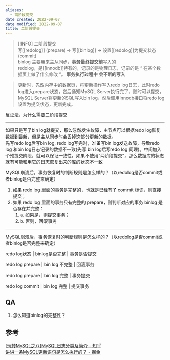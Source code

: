 ```yaml
---
aliases:
  - 两阶段提交
date created: 2022-09-07
date modified: 2022-09-07
title: 二阶段提交
---
```


> [!INFO] 二阶段提交  
>  写[[redolog]] (prepare) → 写[[binlog]] → 设置[[redolog]]为提交状态(commit)  
>  binlog 主要用来主从同步，**事务最终提交前**写入的  
>  redolog，是[[innodb]]特有的，记录的是物理日志，记录的是 “ 在某个数据页上做了什么修改 ”。 **事务执行过程中 会不断的写入**

> 更新时，先改内存中的数据页，将更新操作写入redo log日志，此时redo log进入prepare状态，然后通知MySQL Server执行完了，随时可以提交，MySQL Server将更新的SQL写入bin log，然后调用innodb接口将redo log设置为提交状态，更新完成。

反证法，为什么需要二阶段提交

---

如果只是写了bin log就提交，那么忽然发生故障，主节点可以根据redo log恢复数据到最新，但是主从同步时会丢掉这部分更新的数据。  
先写redo log后写bin log, redo log写完时，准备写bin log发送故障，导致redo log 和bin log日志记录的数据不一致(先写 bin log后写redo log 同理)。中间加入个预提交阶段，就可以保证一致性。如果不使用“两阶段提交”，那么数据库的状态就有可能和用它的日志恢复出来的库的状态不一致

MySQL崩溃后，事务恢复时的判断规则是怎么样的？（以redolog是否commit或者binlog是否完整来确定）  

1. 如果 redo log 里面的事务是完整的，也就是已经有了 commit 标识，则直接提交；  
2. 如果 redo log 里面的事务只有完整的 prepare，则判断对应的事务 binlog 是否存在并完整：
	1. a. 如果是，则提交事务；
	2. b. 否则，回滚事务

---

MySQL崩溃后，事务恢复时的判断规则是怎么样的？（以redolog是否commit或者binlog是否完整来确定）

redo log状态 | binlog是否完整 | 事务是否提交

redo log prepare | bin log 不完整 | 回滚事务

redo log prepare | bin log 完整 | 事务提交

redo log commit | bin log 完整 | 提交事务

## QA

1. 怎么知道binlog的完整性？

## 参考

[[玩转MySQL之八]MySQL日志分类及简介 - 知乎](https://zhuanlan.zhihu.com/p/58011817)  
[讲讲一条MySQL更新语句是怎么执行的？ - 掘金](https://juejin.cn/post/6844904182911074317)
